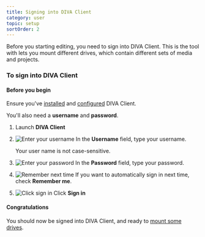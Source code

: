 ```yaml
---
title: Signing into DIVA Client
category: user
topic: setup
sortOrder: 2
---
```


Before you starting editing, you need to sign into DIVA Client.
This is the tool with lets you mount different drives, which contain different sets of media and projects.

### To sign into DIVA Client

<div class="note note-warning">
	<h4 class="note-title"><i class="fa fa-warning"></i> Before you begin</h4>
	<p>Ensure you've <a href="">installed</a> and <a href="">configured</a> DIVA Client.</p>
	<p>You'll also need a <strong>username</strong> and <strong>password</strong>.</p>
</div>

1. Launch **DIVA Client**

2. ![Enter your username](/images/v2/diva-client-username.png)
	In the **Username** field, type your username.

	Your user name is not case-sensitive.

3. ![Enter your password](/images/v2/diva-client-password.png)
	In the **Password** field, type your password.

3. ![Remember next time](/images/v2/diva-client-remember-me.png)
	If you want to automatically sign in next time, check **Remember me**.

4. ![Click sign in](/images/v2/diva-client-sign-in.png)
	Click **Sign in**

<div class="note note-success">
	<h4 class="note-title"><i class="fa fa-birthday-cake"></i> Congratulations</h4>
	<p>You should now be signed into DIVA Client, and ready to <a href="/v2/articles/how-to-mount-a-drive.html">mount some drives</a>.</p>
</div>
